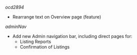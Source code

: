 _ocd2894_
* Rearrange text on Overview page (feature)

_adminNav_
* Add new Admin navigation bar, including direct pages for:
  * Listing Reports
  * Confirmation of Listings
